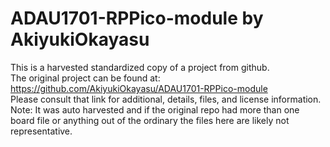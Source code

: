 
# ADAU1701-RPPico-module by AkiyukiOkayasu  
This is a harvested standardized copy of a project from github.  
The original project can be found at:  
https://github.com/AkiyukiOkayasu/ADAU1701-RPPico-module  
Please consult that link for additional, details, files, and license information.  
Note: It was auto harvested and if the original repo had more than one board file or anything out of the ordinary the files here are likely not representative.  
    